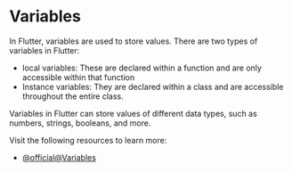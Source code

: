 # Variables

In Flutter, variables are used to store values. There are two types of variables in Flutter:

- local variables: These are declared within a function and are only accessible within that function
- Instance variables: They are declared within a class and are accessible throughout the entire class.

Variables in Flutter can store values of different data types, such as numbers, strings, booleans, and more.

Visit the following resources to learn more:

- [@official@Variables](https://dart.dev/guides/language/language-tour#variables)
<!-- - [@article@Dart - Variables](https://howtoflutter.dev/dart/variables/) -->
